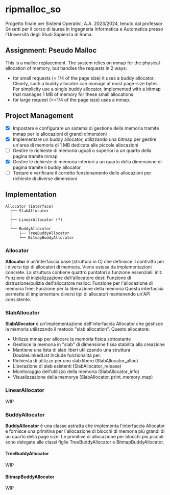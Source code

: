 # ripmalloc_so
Progetto finale per Sistemi Operativi, A.A. 2023/2024, tenuto dal professor Grisetti per il corso di laurea in Ingegneria Informatica e Automatica presso l'Università degli Studi Sapienza di Roma.

## Assignment: Pseudo Malloc
This is a malloc replacement. The system relies on mmap for the physical allocation of memory, but handles the requests in 2 ways:
- for small requests (< 1/4 of the page size) it uses a buddy allocator. Clearly, such a buddy allocator can manage at most page-size bytes. For simplicity use a single buddy allocator, implemented with a bitmap that manages 1 MB of memory for these small allocations.
- for large request (>=1/4 of the page size) uses a mmap.

## Project Management
- [x] Impostare e configurare un sistema di gestione della memoria tramite mmap per le allocazioni di grandi dimensioni
- [x] Implementare un buddy allocator, utilizzando una bitmap per gestire un'area di memoria di 1 MB dedicata alle piccole allocazioni
- [ ]  Gestire le richieste di memoria uguali o superiori a un quarto della pagina tramite mmap
- [x]  Gestire le richieste di memoria inferiori a un quarto della dimensione di pagina tramite il buddy allocator
- [ ]  Testare e verificare il corretto funzionamento delle allocazioni per richieste di diverse dimensioni

## Implementation
```
Allocator (Interface)
  ├── SlabAllocator
  │
  ├── LinearAllocator (?)
  │
  └── BuddyAllocator
      ├── TreeBuddyAllocator
      └── BitmapBuddyAllocator

```

### Allocator
**Allocator** è un'interfaccia base (struttura in C) che definisce il contratto per i diversi tipi di allocatori di memoria. Viene estesa da implementazioni concrete. La struttura contiene quattro puntatori a funzione essenziali:
init: Funzione di inizializzazione dell'allocatore
dest: Funzione di distruzione/pulizia dell'allocatore
malloc: Funzione per l'allocazione di memoria
free: Funzione per la liberazione della memoria
Questa interfaccia permette di implementare diversi tipi di allocatori mantenendo un'API consistente.

### SlabAllocator
**SlabAllocator** è un'implementazione dell'interfaccia Allocator che gestisce la memoria utilizzando il metodo "slab allocation". Questo allocatore:
- Utilizza mmap per allocare la memoria fisica sottostante
- Gestisce la memoria in "slab" di dimensione fissa stabilita alla creazione
- Mantiene una lista di slab liberi utilizzando una struttura DoubleLinkedList
Include funzionalità per:
- Richiesta di utilizzo per uno slab libero (SlabAllocator_alloc)
- Liberazione di slab esistenti (SlabAllocator_release)
- Monitoraggio dell'utilizzo della memoria (SlabAllocator_info)
- Visualizzazione della memorya (SlabAllocator_print_memory_map)

### LinearAllocator
WIP

### BuddyAllocator
**BuddyAllocator** è una classe astratta che implementa l'interfaccia Allocator e fornisce una primitiva per l'allocazione di blocchi di memoria più grandi di un quarto della page size. Le primitive di allocazione per blocchi più piccoli sono delegate alle classi figlie TreeBuddyAllocator e BitmapBuddyAllocator. 

#### TreeBuddyAllocator
WIP

#### BitmapBuddyAllocator
WIP
     

